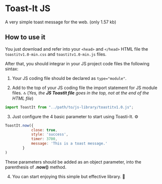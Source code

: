 # Toast-It JS
A very simple toast message for the web. (only 1.57 kb)

## How to use it
You just download and refer into your `<head>` and `</head>` HTML file the `toastitv1.0-min.css` and `toastitv1.0-min.js` files.

After that, you should integrar in your JS project code files the following sintax:

1. Your JS coding file should be declared as `type="module"`. 

2. Add to the top of your JS coding file the import statement for JS module files. 🔝 
   (_Yes, the  **JS ToastIt file** goes in the top, not at the end of the HTML file_) 
   
```javascript
import ToastIt from "../path/to/js-library/toastitv1.0.js";
```

3. Just configure the 4 basic parameter to start using Toasti-It. ⚙️
   
```javascript
ToastIt.now({
            close: true, 
            style: 'success', 
            timer: 3700, 
            message: 'This is a toast message.' 
        }
)
```

These parameters should be added as an object parameter, into the parenthesis of **.now()** method.

4. You can start enjoying this simple but effective library. 🥂
